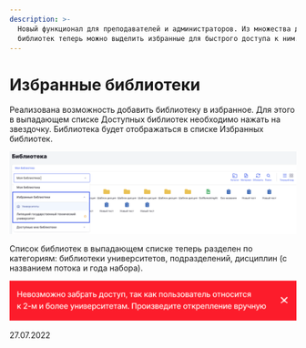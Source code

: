 ```yaml
---
description: >-
  Новый функционал для преподавателей и администраторов. Из множества доступных
  библиотек теперь можно выделить избранные для быстрого доступа к ним.
---
```


# Избранные библиотеки

Реализована возможность добавить библиотеку в избранное. Для этого в выпадающем списке Доступных библиотек необходимо нажать на звездочку. Библиотека будет отображаться в списке Избранных библиотек.

![](<../../.gitbook/assets/image (19) (3).png>)

Список библиотек в выпадающем списке теперь разделен по категориям: библиотеки университетов, подразделений, дисциплин (с названием потока и года набора).

![](<../../.gitbook/assets/image (5) (3).png>)

27.07.2022

